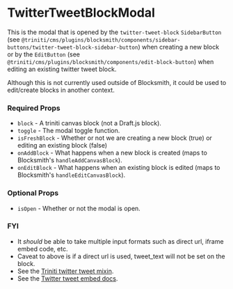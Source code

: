 # TwitterTweetBlockModal

This is the modal that is opened by the `twitter-tweet-block` `SidebarButton` (see `@triniti/cms/plugins/blocksmith/components/sidebar-buttons/twitter-tweet-block-sidebar-button`) when creating a new block or by the `EditButton` (see `@triniti/cms/plugins/blocksmith/components/edit-block-button`) when editing an existing twitter tweet block.

Although this is not currently used outside of Blocksmith, it could be used to edit/create blocks in another context.

### Required Props
+ `block`        - A triniti canvas block (not a Draft.js block).
+ `toggle`       - The modal toggle function.
+ `isFreshBlock` - Whether or not we are creating a new block (true) or editing an existing block (false)
+ `onAddBlock`   - What happens when a new block is created (maps to Blocksmith's `handleAddCanvasBlock`).
+ `onEditBlock`  - What happens when an existing block is edited (maps to Blocksmith's `handleEditCanvasBlock`).

### Optional Props
+ `isOpen`       - Whether or not the modal is open.

### FYI
+ It _should_ be able to take multiple input formats such as direct url, iframe embed code, etc.
+ Caveat to above is if a direct url is used, tweet_text will not be set on the block.
+ See the [Triniti twitter tweet mixin](https://github.com/triniti/schemas/tree/master/schemas/triniti/canvas/mixin/twitter-tweet-block).
+ See the [Twitter tweet embed docs](https://dev.twitter.com/web/embedded-tweets).
